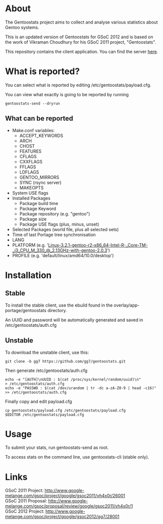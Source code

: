 About
=====

The Gentoostats project aims to collect and analyse various statistics about
Gentoo systems.

This is an updated version of Gentoostats for GSoC 2012 and is based on the work
of Vikraman Choudhury for his GSoC 2011 project, "Gentoostats".

This repository contains the client application. You can find the server
[here](https://github.com/gg7/gentoostats_server).

What is reported?
=================

You can select what is reported by editing /etc/gentoostats/payload.cfg.

You can view what exactly is going to be reported by running

    gentoostats-send --dryrun

What can be reported
--------------------

* Make.conf variables:
    - ACCEPT_KEYWORDS
    - ARCH
    - CHOST
    - FEATURES
    - CFLAGS
    - CXXFLAGS
    - FFLAGS
    - LDFLAGS
    - GENTOO_MIRRORS
    - SYNC (rsync server)
    - MAKEOPTS
* System USE flags
* Installed Packages
    - Package build time
    - Package Keyword
    - Package repository (e.g. "gentoo")
    - Package size
    - Package USE flags (plus, minus, unset)
* Selected Packages (world file, plus all selected sets)
* Time of last Portage tree synchronisation
* LANG
* PLATFORM
  (e.g. 'Linux-3.2.1-gentoo-r2-x86_64-Intel-R-_Core-TM-_i3_CPU_M_330_@_2.13GHz-with-gentoo-2.0.3')
* PROFILE (e.g. 'default/linux/amd64/10.0/desktop')

Installation
============

Stable
------

To install the stable client, use the ebuild found in the
overlay/app-portage/gentoostats directory.

An UUID and password will be automatically generated and saved in
/etc/gentoostats/auth.cfg

Unstable
--------

To download the unstable client, use this:

    git clone -b gg7 https://github.com/gg7/gentoostats.git

Then generate /etc/gentoostats/auth.cfg

    echo -e "[AUTH]\nUUID : $(cat /proc/sys/kernel/random/uuid)\n"         > /etc/gentoostats/auth.cfg
    echo -e "PASSWD : $(cat /dev/urandom | tr -dc a-zA-Z0-9 | head -c16)" >> /etc/gentoostats/auth.cfg

Finally copy and edit payload.cfg

    cp gentoostats/payload.cfg /etc/gentoostats/payload.cfg
    $EDITOR /etc/gentoostats/payload.cfg

Usage
=====

To submit your stats, run gentoostats-send as root.

To access stats on the command line, use gentoostats-cli (stable only).

Links
=====

GSoC 2011 Project:  http://www.google-melange.com/gsoc/project/google/gsoc2011/vh4x0r/26001  
GSoC 2011 Proposal: http://www.google-melange.com/gsoc/proposal/review/google/gsoc2011/vh4x0r/1  
GSoC 2012 Project:  http://www.google-melange.com/gsoc/project/google/gsoc2012/gg7/28001  
